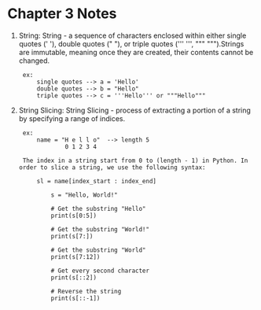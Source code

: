 # Chapter 3 Notes

1) String:
    String - a sequence of characters enclosed within either single quotes (' '), double quotes (" "), or triple quotes (''' ''', """ """).Strings are immutable, meaning once they are created, their contents cannot be changed.

        ex: 
            single quotes --> a = 'Hello'
            double quotes --> b = "Hello"
            triple quotes --> c = '''Hello''' or """Hello"""

2) String Slicing:
    String Slicing - process of extracting a portion of a string by specifying a range of indices.

        ex:
            name = "H e l l o"  --> length 5
                    0 1 2 3 4

        The index in a string start from 0 to (length - 1) in Python. In order to slice a string, we use the following syntax:

            sl = name[index_start : index_end]

                s = "Hello, World!"

                # Get the substring "Hello"
                print(s[0:5])

                # Get the substring "World!"
                print(s[7:])

                # Get the substring "World"
                print(s[7:12])

                # Get every second character
                print(s[::2])

                # Reverse the string
                print(s[::-1])




